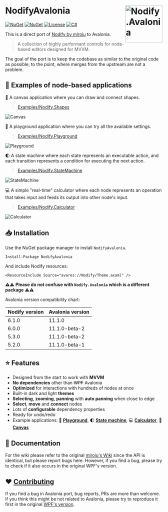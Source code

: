
# NodifyAvalonia <img src="https://github.com/BAndysc/nodify-avalonia/assets/5689666/3b9fe4bd-30c8-4ac7-9b4c-5f1864b83e41" width="120px" alt="Nodify.Avalonia" align="right">

[![NuGet](https://img.shields.io/nuget/v/NodifyAvalonia?style=for-the-badge&logo=nuget&label=release)](https://www.nuget.org/packages/NodifyAvalonia/)
[![NuGet](https://img.shields.io/nuget/dt/NodifyAvalonia?label=downloads&style=for-the-badge&logo=nuget)](https://www.nuget.org/packages/NodifyAvalonia)
[![License](https://img.shields.io/github/license/bandysc/nodify-avalonia?style=for-the-badge)](https://github.com/bandysc/nodify-avalonia/blob/master/LICENSE)
[![C#](https://img.shields.io/static/v1?label=docs&message=WIP&color=orange&style=for-the-badge)](https://github.com/miroiu/nodify/wiki)

This is a direct port of [Nodify by miroiu](https://github.com/miroiu/nodify) to Avalonia. 

> A collection of highly performant controls for node-based editors designed for MVVM.

The goal of the port is to keep the codebase as similar to the original code as possible, to the point, where merges from the upstream are not a problem.

## 🚀 Examples of node-based applications

🔶 A canvas application where you can draw and connect shapes.

> [Examples/Nodify.Shapes](Examples/Nodify.Shapes)

![Canvas](https://i.imgur.com/fIf8ACd.gif)

🎨 A playground application where you can try all the available settings.

> [Examples/Nodify.Playground](Examples/Nodify.Playground)

![Playground](https://i.imgur.com/jdAwDeh.gif)

🌓 A state machine where each state represents an executable action, and each transition represents a condition for executing the next action.

> [Examples/Nodify.StateMachine](Examples/Nodify.StateMachine)

![StateMachine](https://i.imgur.com/UU0TQxe.gif)

💻 A simple "real-time" calculator where each node represents an operation that takes input and feeds its output into other node's input.

> [Examples/Nodify.Calculator](Examples/Nodify.Calculator)

![Calculator](https://i.imgur.com/rup58xn.gif)

## 📥 Installation
Use the NuGet package manager to install `NodifyAvalonia`.

```
Install-Package NodifyAvalonia
```

And include Nodify resources:

```
<ResourceInclude Source="avares://Nodify/Theme.axaml" />
```

⚠️⚠️ **Please do not confuse with `Nodify.Avalonia` which is a different package** ⚠️⚠️

Avalonia version compatibility chart:

| Nodify version | Avalonia version |
|----------------|------------------|
| 6.1.0          | 11.1.0           |
| 6.0.0          | 11.1.0-beta-2    |
| 5.3.0          | 11.1.0-beta-2    |
| 5.2.0          | 11.1.0-beta-1    |

## ⭐️ Features
 
 - Designed from the start to work with **MVVM**
 - **No dependencies** other than ~~WPF~~ Avalonia
 - **Optimized** for interactions with hundreds of nodes at once
 - Built-in dark and light **themes**
 - **Selecting**, **zooming**, **panning** with **auto panning** when close to edge
 - **Select**, **move** and **connect** nodes
 - Lots of **configurable** dependency properties
 - Ready for undo/redo
 - Example applications: 🎨 [**Playground**](Examples/Nodify.Playground), 🌓 [**State machine**](Examples/Nodify.StateMachine), 💻 [**Calculator**](Examples/Nodify.Calculator), 🔶 [**Canvas**](Examples/Nodify.Shapes)
 
## 📝 Documentation

For the wiki please refer to the original [miroiu's Wiki](https://github.com/miroiu/nodify/wiki) since the API is identical, but please report bugs here. However, if you find a bug, please try to check if it also occurs in the original WPF's version.

## ❤️ [Contributing](CONTRIBUTING.md)

If you find a bug in Avalonia port, bug reports, PRs are more than welcome. If you think this might be not related to Avalonia, please try to reproduce it first in the original [WPF's version](https://github.com/miroiu/nodify).
